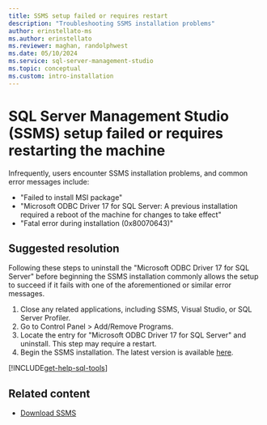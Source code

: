 ```yaml
---
title: SSMS setup failed or requires restart
description: "Troubleshooting SSMS installation problems"
author: erinstellato-ms
ms.author: erinstellato
ms.reviewer: maghan, randolphwest
ms.date: 05/10/2024
ms.service: sql-server-management-studio
ms.topic: conceptual
ms.custom: intro-installation
---
```



# SQL Server Management Studio (SSMS) setup failed or requires restarting the machine

Infrequently, users encounter SSMS installation problems, and common error messages include:

- "Failed to install MSI package"
- "Microsoft ODBC Driver 17 for SQL Server: A previous installation required a reboot of the machine for changes to take effect"
- "Fatal error during installation (0x80070643)"

## Suggested resolution

Following these steps to uninstall the "Microsoft ODBC Driver 17 for SQL Server" before beginning the SSMS installation commonly allows the setup to succeed if it fails with one of the aforementioned or similar error messages.

1. Close any related applications, including SSMS, Visual Studio, or SQL Server Profiler.
1. Go to Control Panel > Add/Remove Programs.
1. Locate the entry for "Microsoft ODBC Driver 17 for SQL Server" and uninstall. This step may require a restart.
1. Begin the SSMS installation. The latest version is available [here](../download-sql-server-management-studio-ssms.md).

[!INCLUDE[get-help-sql-tools](../includes/paragraph-content/get-help-sql-tools.md)]

## Related content

- [Download SSMS](../download-sql-server-management-studio-ssms.md)
